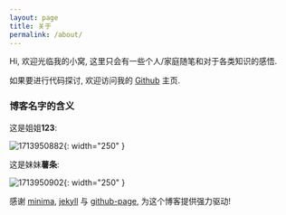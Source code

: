 ```yaml
---
layout: page
title: 关于
permalink: /about/
---
```


Hi, 欢迎光临我的小窝, 这里只会有一些个人/家庭随笔和对于各类知识的感悟.

如果要进行代码探讨, 欢迎访问我的 [Github][github-page] 主页.

### 博客名字的含义

这是姐姐**123**:

![1713950882](https://github.com/FriesI23/blog-comment/assets/20661034/2b819446-2c2b-4644-9bba-b3ca292bd0ed){: width="250" }

这是妹妹**薯条**:

![1713950902](https://github.com/FriesI23/blog-comment/assets/20661034/5e0a2141-24da-4663-8f95-48af585a8ec1){: width="250" }

感谢 [minima](https://github.com/jekyll/minima),
[jekyll](https://github.com/jekyll/jekyll) 与
[github-page](https://pages.github.com/), 为这个博客提供强力驱动!

[github-page]: https://github.com/FriesI23
